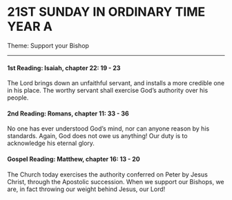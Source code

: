 # 21ST SUNDAY IN ORDINARY TIME YEAR A
Theme: Support your Bishop

---

#### 1st Reading: Isaiah, chapter 22: 19 - 23

The Lord brings down an unfaithful servant, and installs a more credible one in his place. The worthy servant shall exercise God’s authority over his people.

#### 2nd Reading: Romans, chapter 11: 33 - 36

No one has ever understood God’s mind, nor can anyone reason by his standards. Again, God does not owe us anything! Our duty is to acknowledge his eternal glory.

#### Gospel Reading: Matthew, chapter 16: 13 - 20

The Church today exercises the authority conferred on Peter by Jesus Christ, through the Apostolic succession. When we support our Bishops, we are, in fact throwing our weight behind Jesus, our Lord!